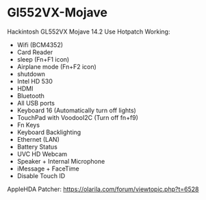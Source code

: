 # Gl552VX-Mojave
Hackintosh GL552VX Mojave 14.2
Use Hotpatch
Working:
- Wifi (BCM4352)
- Card Reader
- sleep (Fn+F1 icon)
- Airplane mode (Fn+F2 icon)
- shutdown
- Intel HD 530
- HDMI
- Bluetooth
- All USB ports
- Keyboard 16 (Automatically turn off lights)
- TouchPad with VoodooI2C (Turn off fn+f9)
- Fn Keys
- Keyboard Backlighting
- Ethernet (LAN)
- Battery Status
- UVC HD Webcam
- Speaker + Internal Microphone
- iMessage + FaceTime
- Disable Touch ID

AppleHDA Patcher:
https://olarila.com/forum/viewtopic.php?t=6528
